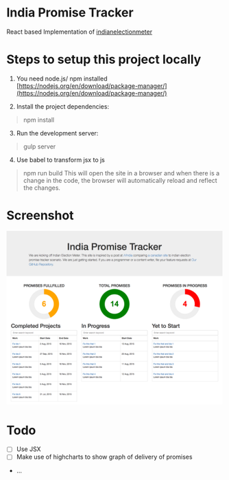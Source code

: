 # India Promise Tracker
React based Implementation of [indianelectionmeter](https://github.com/reddit-india/indianelectionmeter.github.io)

# Steps to setup this project locally
1) You need node.js/ npm installed [https://nodejs.org/en/download/package-manager/](https://nodejs.org/en/download/package-manager/)

2) Install the project dependencies:
	
>npm install

3) Run the development server:
> gulp server

4) Use babel to transform jsx to js
> npm run build
This will open the site in a browser and when there is a change in the code, the browser will automatically reload and reflect the changes. 

# Screenshot
![Screenshot](screenshots/1.png)

# Todo
* [ ] Use JSX
* [ ] Make use of highcharts to show graph of delivery of promises
* ...
